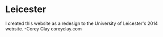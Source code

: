 # Leicester
I created this website as a redesign to the University of Leicester's 2014 website.
-Corey Clay
coreyclay.com
